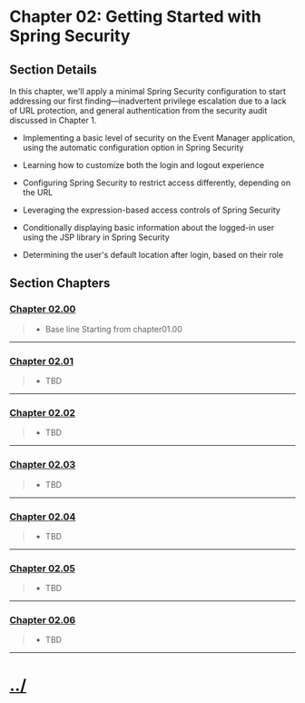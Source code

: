 # Chapter 02: Getting Started with Spring Security


## Section Details
In this chapter, we'll apply a minimal Spring Security configuration to start addressing our
first finding—inadvertent privilege escalation due to a lack of URL protection, and general
authentication from the security audit discussed in Chapter 1.

* Implementing a basic level of security on the Event Manager application, using the automatic configuration option in Spring Security

* Learning how to customize both the login and logout experience

* Configuring Spring Security to restrict access differently, depending on the URL

* Leveraging the expression-based access controls of Spring Security

* Conditionally displaying basic information about the logged-in user using the JSP library in Spring Security

* Determining the user's default location after login, based on their role


## Section Chapters

### [Chapter 02.00](./chapter02.00/)
> * Base line Starting from chapter01.00

---

### [Chapter 02.01](./chapter02.01/)
> * TBD

---

### [Chapter 02.02](./chapter02.02/)
> * TBD


---

### [Chapter 02.03](./chapter02.03/)
> * TBD


---

### [Chapter 02.04](./chapter02.04/)
> * TBD


---

### [Chapter 02.05](./chapter02.05/)
> * TBD


---

### [Chapter 02.06](./chapter02.06/)
> * TBD


---

# [../](../)

